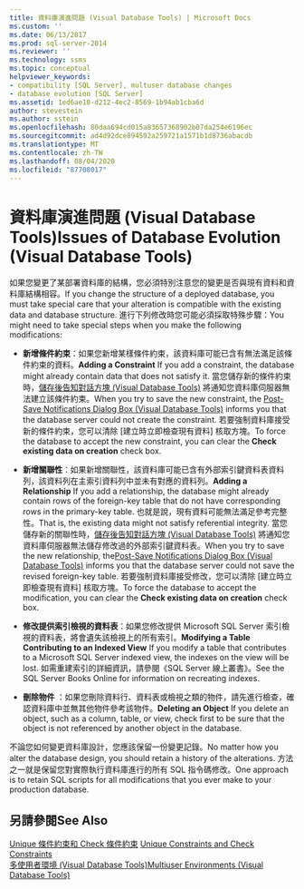 ```yaml
---
title: 資料庫演進問題 (Visual Database Tools) | Microsoft Docs
ms.custom: ''
ms.date: 06/13/2017
ms.prod: sql-server-2014
ms.reviewer: ''
ms.technology: ssms
ms.topic: conceptual
helpviewer_keywords:
- compatibility [SQL Server], multuser database changes
- database evolution [SQL Server]
ms.assetid: 1ed6ae10-d212-4ec2-8569-1b94ab1cba6d
author: stevestein
ms.author: sstein
ms.openlocfilehash: 80daa694cd015a83657368902b07da254e6196ec
ms.sourcegitcommit: ad4d92dce894592a259721a1571b1d8736abacdb
ms.translationtype: MT
ms.contentlocale: zh-TW
ms.lasthandoff: 08/04/2020
ms.locfileid: "87708017"
---
```

# <a name="issues-of-database-evolution-visual-database-tools"></a><span data-ttu-id="aabda-102">資料庫演進問題 (Visual Database Tools)</span><span class="sxs-lookup"><span data-stu-id="aabda-102">Issues of Database Evolution (Visual Database Tools)</span></span>
  <span data-ttu-id="aabda-103">如果您變更了某部署資料庫的結構，您必須特別注意您的變更是否與現有資料和資料庫結構相容。</span><span class="sxs-lookup"><span data-stu-id="aabda-103">If you change the structure of a deployed database, you must take special care that your alteration is compatible with the existing data and database structure.</span></span> <span data-ttu-id="aabda-104">進行下列修改時您可能必須採取特殊步驟：</span><span class="sxs-lookup"><span data-stu-id="aabda-104">You might need to take special steps when you make the following modifications:</span></span>  
  
-   <span data-ttu-id="aabda-105">**新增條件約束**：如果您新增某樣條件約束，該資料庫可能已含有無法滿足該條件約束的資料。</span><span class="sxs-lookup"><span data-stu-id="aabda-105">**Adding a Constraint** If you add a constraint, the database might already contain data that does not satisfy it.</span></span> <span data-ttu-id="aabda-106">當您儲存新的條件約束時，[儲存後告知對話方塊 &#40;Visual Database Tools&#41;](visual-database-tools.md) 將通知您資料庫伺服器無法建立該條件約束。</span><span class="sxs-lookup"><span data-stu-id="aabda-106">When you try to save the new constraint, the [Post-Save Notifications Dialog Box &#40;Visual Database Tools&#41;](visual-database-tools.md) informs you that the database server could not create the constraint.</span></span> <span data-ttu-id="aabda-107">若要強制資料庫接受新的條件約束，您可以清除 [建立時立即檢查現有資料]  核取方塊。</span><span class="sxs-lookup"><span data-stu-id="aabda-107">To force the database to accept the new constraint, you can clear the **Check existing data on creation** check box.</span></span>  
  
-   <span data-ttu-id="aabda-108">**新增關聯性**：如果新增關聯性，該資料庫可能已含有外部索引鍵資料表資料列，該資料列在主索引資料列中並未有對應的資料列。</span><span class="sxs-lookup"><span data-stu-id="aabda-108">**Adding a Relationship** If you add a relationship, the database might already contain rows of the foreign-key table that do not have corresponding rows in the primary-key table.</span></span> <span data-ttu-id="aabda-109">也就是說，現有資料可能無法滿足參考完整性。</span><span class="sxs-lookup"><span data-stu-id="aabda-109">That is, the existing data might not satisfy referential integrity.</span></span> <span data-ttu-id="aabda-110">當您儲存新的關聯性時，[儲存後告知對話方塊 &#40;Visual Database Tools&#41;](visual-database-tools.md) 將通知您資料庫伺服器無法儲存修改過的外部索引鍵資料表。</span><span class="sxs-lookup"><span data-stu-id="aabda-110">When you try to save the new relationship, the[Post-Save Notifications Dialog Box &#40;Visual Database Tools&#41;](visual-database-tools.md) informs you that the database server could not save the revised foreign-key table.</span></span> <span data-ttu-id="aabda-111">若要強制資料庫接受修改，您可以清除 [建立時立即檢查現有資料]  核取方塊。</span><span class="sxs-lookup"><span data-stu-id="aabda-111">To force the database to accept the modification, you can clear the **Check existing data on creation** check box.</span></span>  
  
-   <span data-ttu-id="aabda-112">**修改提供索引檢視的資料表**：如果您修改提供 Microsoft SQL Server 索引檢視的資料表，將會遺失該檢視上的所有索引。</span><span class="sxs-lookup"><span data-stu-id="aabda-112">**Modifying a Table Contributing to an Indexed View** If you modify a table that contributes to a Microsoft SQL Server indexed view, the indexes on the view will be lost.</span></span> <span data-ttu-id="aabda-113">如需重建索引的詳細資訊，請參閱《SQL Server 線上叢書》。</span><span class="sxs-lookup"><span data-stu-id="aabda-113">See the SQL Server Books Online for information on recreating indexes.</span></span>  
  
-   <span data-ttu-id="aabda-114">**刪除物件** ：如果您刪除資料行、資料表或檢視之類的物件，請先進行檢查，確認資料庫中並無其他物件參考該物件。</span><span class="sxs-lookup"><span data-stu-id="aabda-114">**Deleting an Object** If you delete an object, such as a column, table, or view, check first to be sure that the object is not referenced by another object in the database.</span></span>  
  
 <span data-ttu-id="aabda-115">不論您如何變更資料庫設計，您應該保留一份變更記錄。</span><span class="sxs-lookup"><span data-stu-id="aabda-115">No matter how you alter the database design, you should retain a history of the alterations.</span></span> <span data-ttu-id="aabda-116">方法之一就是保留您對實際執行資料庫進行的所有 SQL 指令碼修改。</span><span class="sxs-lookup"><span data-stu-id="aabda-116">One approach is to retain SQL scripts for all modifications that you ever make to your production database.</span></span>  
  
## <a name="see-also"></a><span data-ttu-id="aabda-117">另請參閱</span><span class="sxs-lookup"><span data-stu-id="aabda-117">See Also</span></span>  
 <span data-ttu-id="aabda-118">[Unique 條件約束和 Check 條件約束](../../relational-databases/tables/unique-constraints-and-check-constraints.md) </span><span class="sxs-lookup"><span data-stu-id="aabda-118">[Unique Constraints and Check Constraints](../../relational-databases/tables/unique-constraints-and-check-constraints.md) </span></span>  
 [<span data-ttu-id="aabda-119">多使用者環境 &#40;Visual Database Tools&#41;</span><span class="sxs-lookup"><span data-stu-id="aabda-119">Multiuser Environments &#40;Visual Database Tools&#41;</span></span>](multiuser-environments-visual-database-tools.md)  
  
  
